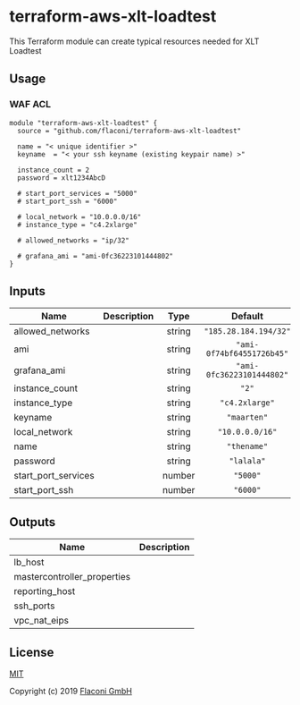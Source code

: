 # terraform-aws-xlt-loadtest

This Terraform module can create typical resources needed for XLT Loadtest

## Usage

### WAF ACL

```hcl
module "terraform-aws-xlt-loadtest" {
  source = "github.com/flaconi/terraform-aws-xlt-loadtest"

  name = "< unique identifier >"
  keyname  = "< your ssh keyname (existing keypair name) >"

  instance_count = 2
  password = xlt1234AbcD

  # start_port_services = "5000"
  # start_port_ssh = "6000"

  # local_network = "10.0.0.0/16"
  # instance_type = "c4.2xlarge"
 
  # allowed_networks = "ip/32"

  # grafana_ami = "ami-0fc36223101444802"
}

```

<!-- BEGINNING OF PRE-COMMIT-TERRAFORM DOCS HOOK -->
## Inputs

| Name | Description | Type | Default | Required |
|------|-------------|:----:|:-----:|:-----:|
| allowed\_networks |  | string | `"185.28.184.194/32"` | no |
| ami |  | string | `"ami-0f74bf64551726b45"` | no |
| grafana\_ami |  | string | `"ami-0fc36223101444802"` | no |
| instance\_count |  | string | `"2"` | no |
| instance\_type |  | string | `"c4.2xlarge"` | no |
| keyname |  | string | `"maarten"` | no |
| local\_network |  | string | `"10.0.0.0/16"` | no |
| name |  | string | `"thename"` | no |
| password |  | string | `"lalala"` | no |
| start\_port\_services |  | number | `"5000"` | no |
| start\_port\_ssh |  | number | `"6000"` | no |

## Outputs

| Name | Description |
|------|-------------|
| lb\_host |  |
| mastercontroller\_properties |  |
| reporting\_host |  |
| ssh\_ports |  |
| vpc\_nat\_eips |  |

<!-- END OF PRE-COMMIT-TERRAFORM DOCS HOOK -->


## License

[MIT](LICENSE)

Copyright (c) 2019 [Flaconi GmbH](https://github.com/Flaconi)
